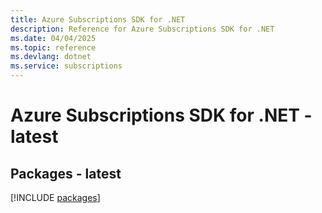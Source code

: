 ```yaml
---
title: Azure Subscriptions SDK for .NET
description: Reference for Azure Subscriptions SDK for .NET
ms.date: 04/04/2025
ms.topic: reference
ms.devlang: dotnet
ms.service: subscriptions
---
```

# Azure Subscriptions SDK for .NET - latest
## Packages - latest
[!INCLUDE [packages](subscriptions-index.md)]